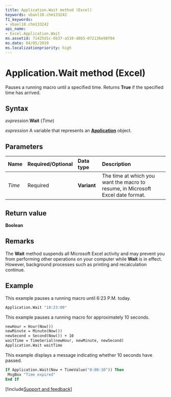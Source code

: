 ```yaml
---
title: Application.Wait method (Excel)
keywords: vbaxl10.chm133242
f1_keywords:
- vbaxl10.chm133242
api_name:
- Excel.Application.Wait
ms.assetid: 71425d1c-6b37-a510-d8b5-072136e98f04
ms.date: 04/05/2019
ms.localizationpriority: high
---
```



# Application.Wait method (Excel)

Pauses a running macro until a specified time. Returns **True** if the specified time has arrived.


## Syntax

_expression_.**Wait** (_Time_)

_expression_ A variable that represents an **[Application](Excel.Application(object).md)** object.


## Parameters

|Name|Required/Optional|Data type|Description|
|:-----|:-----|:-----|:-----|
| _Time_|Required| **Variant**|The time at which you want the macro to resume, in Microsoft Excel date format.|


## Return value

**Boolean**


## Remarks

The **Wait** method suspends all Microsoft Excel activity and may prevent you from performing other operations on your computer while **Wait** is in effect. However, background processes such as printing and recalculation continue.


## Example

This example pauses a running macro until 6:23 P.M. today.

```vb
Application.Wait "18:23:00"
```

This example pauses a running macro for approximately 10 seconds.

```vb
newHour = Hour(Now()) 
newMinute = Minute(Now()) 
newSecond = Second(Now()) + 10 
waitTime = TimeSerial(newHour, newMinute, newSecond) 
Application.Wait waitTime
```

This example displays a message indicating whether 10 seconds have passed.

```vb
If Application.Wait(Now + TimeValue("0:00:10")) Then 
 MsgBox "Time expired" 
End If
```




[!include[Support and feedback](~/includes/feedback-boilerplate.md)]
